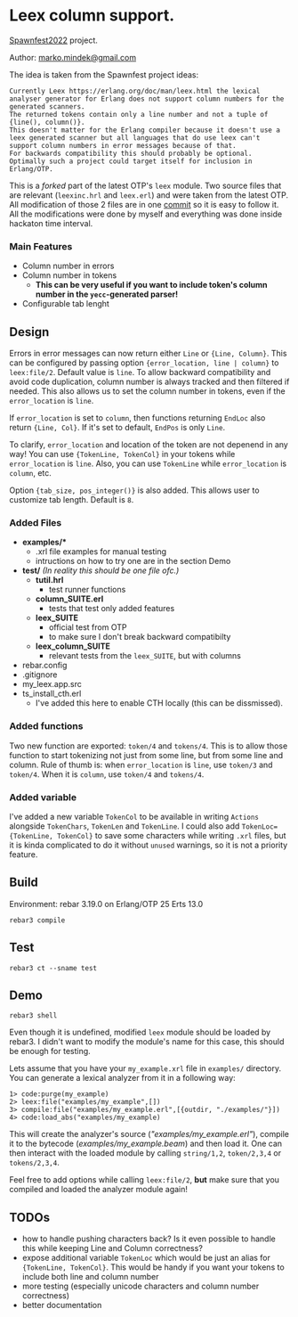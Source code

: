 # Leex column support.

[Spawnfest2022](https://spawnfest.org/) project.

Author: marko.mindek@gmail.com

The idea is taken from the Spawnfest project ideas:

    Currently Leex https://erlang.org/doc/man/leex.html the lexical analyser generator for Erlang does not support column numbers for the generated scanners. 
    The returned tokens contain only a line number and not a tuple of {line(), column()}.
    This doesn't matter for the Erlang compiler because it doesn't use a leex generated scanner but all languages that do use leex can't support column numbers in error messages because of that.
    For backwards compatibility this should probably be optional.
    Optimally such a project could target itself for inclusion in Erlang/OTP. 

This is a *forked* part of the latest OTP's `leex` module.
Two source files that are relevant (`leexinc.hrl` and `leex.erl`) and were taken from the latest OTP. All modification of those 2 files are in one [commit](https://github.com/spawnfest/OMA/commit/9eece882a35590c1a68145bc3310d3982392e493) so it is easy to follow it.
All the modifications were done by myself and everything was done inside hackaton time interval.

### Main Features
+   Column number in errors
+   Column number in tokens
    +   **This can be very useful if you want to include token's column number in the `yecc`-generated parser!**
+   Configurable tab lenght

## Design
Errors in error messages can now return either `Line` or `{Line, Column}`. This can be configured by passing option `{error_location, line | column}` to `leex:file/2`. Default value is `line`. To allow backward compatibility and avoid code duplication, column number is always tracked and then filtered if needed. This also allows us to set the column number in tokens, even if the `error_location` is `line`.

If `error_location` is set to `column`, then functions returning `EndLoc` also return `{Line, Col}`. If it's set to default, `EndPos` is only `Line`.

To clarify, `error_location` and location of the token are not depenend in any way! You can use `{TokenLine, TokenCol}` in your tokens while `error_location` is `line`. Also, you can use `TokenLine` while `error_location` is `column`, etc.

Option `{tab_size, pos_integer()}` is also added. This allows user to customize tab length. Default is `8`.

### Added Files

+   **examples/\***
    +   .xrl file examples for manual testing
    +   intructions on how to try one are in the section Demo
+   **test/**   *(In reality this should be one file ofc.)*
    +   **tutil.hrl**
        +   test runner functions
    +   **column_SUITE.erl**
        +   tests that test only added features
    +   **leex_SUITE**
        +   official test from OTP
        +   to make sure I don't break backward compatibilty
    +   **leex_column_SUITE**
        +   relevant tests from the `leex_SUITE`, but with columns
+   rebar.config
+   .gitignore
+   my_leex.app.src
+   ts_install_cth.erl
    +   I've added this here to enable CTH locally (this can be dissmissed).

### Added functions

Two new function are exported: `token/4` and `tokens/4`. This is to allow those function to start tokenizing not just from some line, but from some line and column. Rule of thumb is: when `error_location` is `line`, use `token/3` and `token/4`. When it is `column`, use `token/4` and `tokens/4`.

### Added variable

I've added a new variable `TokenCol` to be available in writing `Actions` alongside `TokenChars`, `TokenLen` and `TokenLine`. I could also add `TokenLoc={TokenLine, TokenCol}` to save some characters while writing `.xrl` files, but it is kinda complicated to do it without `unused` warnings, so it is not a priority feature.

## Build
Environment: rebar 3.19.0 on Erlang/OTP 25 Erts 13.0

    rebar3 compile

## Test

    rebar3 ct --sname test

## Demo

    rebar3 shell

Even though it is undefined, modified `leex` module should be loaded by rebar3. I didn't want to modify the module's name for this case, this should be enough for testing.

Lets assume that you have your `my_example.xrl` file in `examples/` directory. You can generate a lexical analyzer from it in a following way:

    1> code:purge(my_example)
    2> leex:file("examples/my_example",[])
    3> compile:file("examples/my_example.erl",[{outdir, "./examples/"}])
    4> code:load_abs("examples/my_example)

This will create the analyzer's source (*"examples/my_example.erl"*), compile it to the bytecode (*examples/my_example.beam*) and then load it. One can then interact with the loaded module by calling `string/1,2`, `token/2,3,4` or `tokens/2,3,4`.

Feel free to add options while calling `leex:file/2`, **but** make sure that you compiled and loaded the analyzer module again!

## TODOs

+ how to handle pushing characters back? Is it even possible to handle this while keeping Line and Column correctness?
+ expose additional variable `TokenLoc` which would be just an alias for `{TokenLine, TokenCol}`. This would be handy if you want your tokens to include both line and column number
+ more testing (especially unicode characters and column number correctness)
+ better documentation